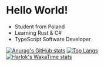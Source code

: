 # Hello World!

- Student from Poland
- Learning Rust & C#
- TypeScript Software Developer

[![Anurag's GitHub stats](https://github-readme-stats.vercel.app/api?username=mufaroxyz&show_icons=true&theme=tokyonight&border_color=141E62)](https://github.com/anuraghazra/github-readme-stats)
[![Top Langs](https://github-readme-stats.vercel.app/api/top-langs/?username=mufaroxyz&layout=compact&theme=tokyonight&border_color=141E62&langs_count=10)](https://github.com/anuraghazra/github-readme-stats)
<br />
[![Harlok's WakaTime stats](https://github-readme-stats.vercel.app/api/wakatime?&username=mufaro&layout=compact&theme=tokyonight&border_color=141E62&custom_title=Activity&link=https://www.github.com/mufaroxyz&v=3)](https://github.com/anuraghazra/github-readme-stats)
